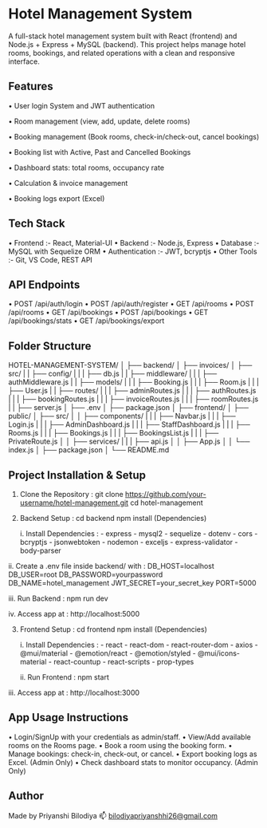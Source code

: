 # Hotel Management System 

A full-stack hotel management system built with React (frontend) and Node.js + Express + MySQL (backend).
This project helps manage hotel rooms, bookings, and related operations with a clean and responsive interface.


## Features

• User login System and JWT authentication

• Room management (view, add, update, delete rooms)

• Booking management (Book rooms, check-in/check-out, cancel bookings)

• Booking list with Active, Past and Cancelled Bookings

• Dashboard stats: total rooms, occupancy rate

• Calculation & invoice management

• Booking logs export (Excel)

## Tech Stack

• Frontend :- React, Material-UI
• Backend :- Node.js, Express
• Database :- MySQL with Sequelize ORM
• Authentication :- JWT, bcryptjs
• Other Tools :- Git, VS Code, REST API


## API Endpoints

• POST /api/auth/login
• POST /api/auth/register
• GET /api/rooms
• POST /api/rooms
• GET /api/bookings
• POST /api/bookings
• GET /api/bookings/stats
• GET /api/bookings/export

## Folder Structure 

HOTEL-MANAGEMENT-SYSTEM/
│
├── backend/
│   ├── invoices/
│   ├── src/
|   |   ├── config/
|   |   |    ├── db.js
|   |   ├── middleware/
|   |   |    ├── authMiddleware.js
|   |   ├── models/
|   |   |    ├── Booking.js
|   |   |    ├── Room.js
|   |   |    ├── User.js
|   |   ├── routes/
|   |   |    ├── adminRoutes.js
|   |   |    ├── authRoutes.js
|   |   |    ├── bookingRoutes.js
|   |   |    ├── invoiceRoutes.js
|   |   |    ├── roomRoutes.js
|   |   ├── server.js
│   ├── .env
│   ├── package.json
│
├── frontend/
│   ├── public/
│   ├── src/
│   │   ├── components/
|   |   |   ├── Navbar.js
|   |   |   ├── Login.js
|   |   |   ├── AdminDashboard.js
|   |   |   ├── StaffDashboard.js
|   |   |   ├── Rooms.js
|   |   |   ├── Bookings.js
|   |   |   ├── BookingsList.js
|   |   |   ├── PrivateRoute.js
│   │   ├── services/
|   |   |    ├── api.js
│   │   ├── App.js
│   │   └── index.js
│   ├── package.json
│
└── README.md

## Project Installation & Setup

1. Clone the Repository :
git clone https://github.com/your-username/hotel-management.git
cd hotel-management

2. Backend Setup :
    cd backend
    npm install (Dependencies)

   i. Install Dependencies :
        - express
        - mysql2
        - sequelize
        - dotenv
        - cors
        - bcryptjs
        - jsonwebtoken
        - nodemon
        - exceljs
        - express-validator
        - body-parser

  ii. Create a .env file inside backend/ with :
       DB_HOST=localhost
       DB_USER=root
       DB_PASSWORD=yourpassword
       DB_NAME=hotel_management
       JWT_SECRET=your_secret_key
       PORT=5000

  iii. Run Backend : 
        npm run dev

   iv. Access app at :
        http://localhost:5000
 
3. Frontend Setup :
    cd frontend
    npm install (Dependencies)

   i. Install Dependencies :
        - react
        - react-dom
        - react-router-dom
        - axios
        - @mui/material
        - @emotion/react
        - @emotion/styled
        - @mui/icons-material
        - react-countup
        - react-scripts
        - prop-types

   ii. Run Frontend : 
        npm start

  iii. Access app at :
        http://localhost:3000

## App Usage Instructions

 • Login/SignUp with your credentials as admin/staff.
 • View/Add available rooms on the Rooms page.
 • Book a room using the booking form.
 • Manage bookings: check-in, check-out, or cancel.
 • Export booking logs as Excel. (Admin Only)
 • Check dashboard stats to monitor occupancy. (Admin Only)

 ## Author
Made by Priyanshi Bilodiya
📫 bilodiyapriyanshhi26@gmail.com
